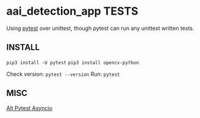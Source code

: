 # aai_detection_app TESTS
Using [pytest](https://docs.pytest.org/en/latest/getting-started.html) over unittest, though pytest can run any unittest written tests.

## INSTALL
`pip3 install -U pytest`
`pip3 install opencv-python`

Check version: `pytest --version`
Run: `pytest`

## MISC
[Alt Pytest Asyncio](https://github.com/delfick/alt-pytest-asyncio)